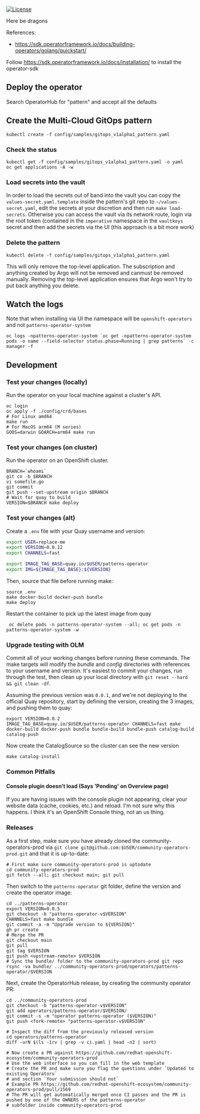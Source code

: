[![License](https://img.shields.io/badge/License-Apache%202.0-blue.svg)](https://opensource.org/licenses/Apache-2.0)

Here be dragons

References:
- https://sdk.operatorframework.io/docs/building-operators/golang/quickstart/

Follow https://sdk.operatorframework.io/docs/installation/ to install the operator-sdk


## Deploy the operator

Search OperatorHub for "pattern" and accept all the defaults

## Create the Multi-Cloud GitOps pattern

```
kubectl create -f config/samples/gitops_v1alpha1_pattern.yaml
```

### Check the status
```
kubectl get -f config/samples/gitops_v1alpha1_pattern.yaml -o yaml
oc get applications -A -w
```

### Load secrets into the vault

In order to load the secrets out of band into the vault you can copy the
`values-secret.yaml.template` inside the pattern's git repo to
`~/values-secret.yaml`, edit the secrets at your discretion and then run `make
load-secrets`. Otherwise you can access the vault via its network route, login
via the root token (contained in the `imperative` namespace in the `vaultkeys`
secret and then add the secrets via the UI (this approach is a bit more work)

### Delete the pattern

```
kubectl delete -f config/samples/gitops_v1alpha1_pattern.yaml
```

This will only remove the top-level application.
The subscription and anything created by Argo will not be removed and canmust be removed manually.
Removing the top-level application ensures that Argo won't try to put back anything you delete.

## Watch the logs

Note that when installing via UI the namespace will be `openshift-operators` and not `patterns-operator-system`
```
oc logs -npatterns-operator-system `oc get -npatterns-operator-system pods -o name --field-selector status.phase=Running | grep patterns` -c manager -f
```

## Development

### Test your changes (locally)

Run the operator on your local machine against a cluster's API.

```
oc login
oc apply -f ./config/crd/bases
# For Linux amd64
make run
# For MacOS arm64 (M series)
GOOS=darwin GOARCH=arm64 make run
```

### Test your changes (on cluster)

Run the operator on an OpenShift cluster.

```
BRANCH=`whoami`
git co -b $BRANCH
vi somefile.go
git commit
git push --set-upstream origin $BRANCH
# Wait for quay to build
VERSION=$BRANCH make deploy
```

### Test your changes (alt)

Create a `.env` file with your Quay username and version:

```bash
export USER=replace-me
export VERSION=0.0.12
export CHANNELS=fast

export IMAGE_TAG_BASE=quay.io/$USER/patterns-operator
export IMG=${IMAGE_TAG_BASE}:${VERSION}
```

Then, source that file before running make:

```
source .env
make docker-build docker-push bundle
make deploy
```

Restart the container to pick up the latest image from quay

```
 oc delete pods -n patterns-operator-system --all; oc get pods -n patterns-operator-system -w
```

### Upgrade testing with OLM

Commit all of your working changes before running these commands. The make
targets will modify the *bundle* and *config* directories with references to
your username and version. It's easiest to commit your changes, run through the
test, then clean up your local directory with `git reset --hard && git clean -df`.

Assuming the previous version was `0.0.1`, and we're not deploying to the
official Quay repository, start by defining the version, creating the 3 images,
and pushing them to quay:

```
export VERSION=0.0.2
IMAGE_TAG_BASE=quay.io/$USER/patterns-operator CHANNELS=fast make docker-build docker-push bundle bundle-build bundle-push catalog-build catalog-push
```

Now create the CatalogSource so the cluster can see the new version

```
make catalog-install
```

### Common Pitfalls

#### Console plugin doesn't load (Says 'Pending' on Overview page)

If you are having issues with the console plugin not appearing, clear your
website data (cache, cookies, etc.) and reload. I'm not sure why this happens.
I think it's an OpenShift Console thing, not an us thing.

### Releases

As a first step, make sure you have already cloned the community-operators-prod via `git clone git@github.com:$USER/community-operators-prod.git`
and that it is up-to-date:
```
# First make sure community-operators-prod is uptodate
cd community-operators-prod
git fetch --all; git checkout main; git pull
```

Then switch to the `patterns-operator` git folder, define the version and create the operator image:

```
cd ../patterns-operator
export VERSION=0.0.5
git checkout -b "patterns-operator-v$VERSION"
CHANNELS=fast make bundle
git commit -a -m "Upgrade version to ${VERSION}"
gh pr create
# Merge the PR
git checkout main
git pull
git tag $VERSION
git push <upstream-remote> $VERSION
# Sync the bundle/ folder to the community-operators-prod git repo
rsync -va bundle/ ../community-operators-prod/operators/patterns-operator/$VERSION
```

Next, create the OperatorHub release, by creating the community operator PR:

```
cd ../community-operators-prod
git checkout -b "patterns-operator-v$VERSION"
git add operators/patterns-operator/$VERSION/
git commit -s -m "operator patterns-operator ($VERSION)"
git push <fork-remote> "patterns-operator-v$VERSION"

# Inspect the diff from the previously released version
cd operators/patterns-operator
diff -urN $(ls -1rv | grep -v ci.yaml | head -n2 | sort)

# Now create a PR against https://github.com/redhat-openshift-ecosystem/community-operators-prod
# Use the web interface so you can fill in the web template
# Create the PR and make sure you flag the questions under `Updated to existing Operators`
# and section `Your submission should not`
# Example PR https://github.com/redhat-openshift-ecosystem/community-operators-prod/pull/1569
# The PR will get automatically merged once CI passes and the PR is pushed by one of the OWNERS of the patterns-operator
# subfolder inside community-operators-prod
```
